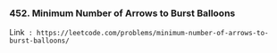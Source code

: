 ### 452. Minimum Number of Arrows to Burst Balloons

Link``` : https://leetcode.com/problems/minimum-number-of-arrows-to-burst-balloons/```
